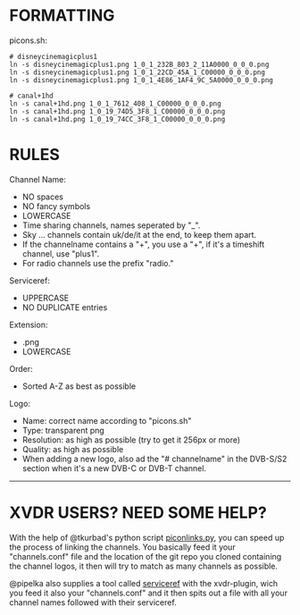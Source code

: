 FORMATTING
==========

picons.sh:

    # disneycinemagicplus1
    ln -s disneycinemagicplus1.png 1_0_1_232B_803_2_11A0000_0_0_0.png
    ln -s disneycinemagicplus1.png 1_0_1_22CD_45A_1_C00000_0_0_0.png
    ln -s disneycinemagicplus1.png 1_0_1_4E86_1AF4_9C_5A0000_0_0_0.png

    # canal+1hd
    ln -s canal+1hd.png 1_0_1_7612_408_1_C00000_0_0_0.png
    ln -s canal+1hd.png 1_0_19_74D5_3F8_1_C00000_0_0_0.png
    ln -s canal+1hd.png 1_0_19_74CC_3F8_1_C00000_0_0_0.png



RULES
=====

Channel Name:
  * NO spaces
  * NO fancy symbols
  * LOWERCASE
  * Time sharing channels, names seperated by "_".
  * Sky ... channels contain uk/de/it at the end, to keep them apart.
  * If the channelname contains a "+", you use a "+", if it's a timeshift channel, use "plus1".
  * For radio channels use the prefix "radio."

Serviceref:
  * UPPERCASE
  * NO DUPLICATE entries

Extension:
  * .png
  * LOWERCASE

Order:
  * Sorted A-Z as best as possible

Logo:
  * Name: correct name according to "picons.sh"
  * Type: transparent png
  * Resolution: as high as possible (try to get it 256px or more)
  * Quality: as high as possible
  * When adding a new logo, also ad the "# channelname" in the DVB-S/S2 section when it's a new DVB-C or DVB-T channel.


* * *

XVDR USERS? NEED SOME HELP?
===========================

With the help of @tkurbad's python script [piconlinks.py](https://github.com/tkurbad/piconscripts#piconscripts), you can speed up the process of linking the channels. You basically feed it your "channels.conf" file and the location of the git repo you cloned containing the channel logos, it then will try to match as many channels as possible.

@pipelka also supplies a tool called [serviceref](https://github.com/pipelka/vdr-plugin-xvdr/tree/master/tools) with the xvdr-plugin, wich you feed it also your "channels.conf" and it then spits out a file with all your channel names followed with their serviceref.

